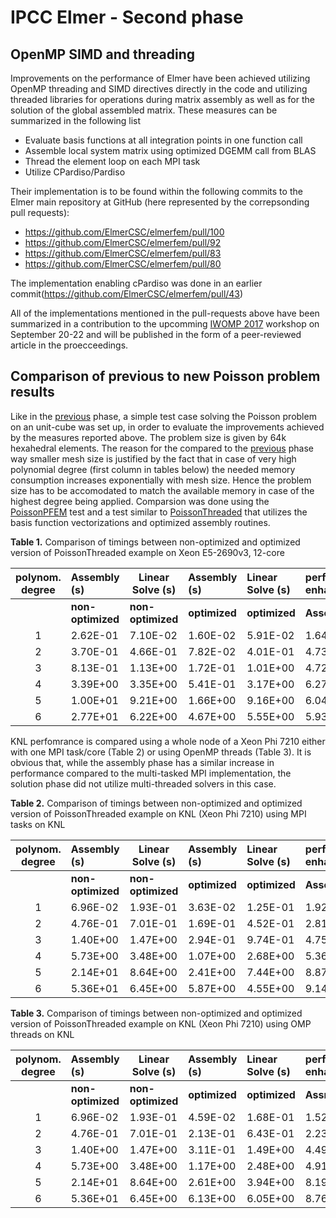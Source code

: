 # IPCC Elmer - Second phase 

## OpenMP SIMD and threading
 
Improvements on the performance of Elmer have been achieved utilizing OpenMP threading and SIMD directives directly in the code and utilizing threaded libraries for operations during matrix assembly as well as for the solution of the global assembled matrix. These measures can be summarized in the following list
* Evaluate basis functions at all integration points in one function call
* Assemble local system matrix using optimized DGEMM call from BLAS
* Thread the element loop on each MPI task
* Utilize CPardiso/Pardiso

Their implementation is to be found within the following commits to the Elmer main repository at GitHub (here represented by the correpsonding pull requests):
* https://github.com/ElmerCSC/elmerfem/pull/100 
* https://github.com/ElmerCSC/elmerfem/pull/92
* https://github.com/ElmerCSC/elmerfem/pull/83
* https://github.com/ElmerCSC/elmerfem/pull/80

The implementation enabling cPardiso was done in an earlier commit(https://github.com/ElmerCSC/elmerfem/pull/43)

All of the implementations mentioned in the pull-requests above have been summarized in a contribution to the upcomming [IWOMP 2017](https://you.stonybrook.edu/iwomp2017/iwomp/) workshop on September 20-22 and will be published in the form of a peer-reviewed article in the proecceedings.

## Comparison of previous to new Poisson problem results

Like in the [previous](https://github.com/cschpc/elmer-on-KNL/blob/master/Reports/Initial_porting.md) phase, a simple test case solving the Poisson problem on an  unit-cube was set up, in order to evaluate the improvements achieved by the measures reported above. The problem size is given by 64k hexahedral elements. The reason for the compared to the [previous](https://github.com/cschpc/elmer-on-KNL/blob/master/Reports/Initial_porting.md) phase way smaller mesh size is justified by the fact that in case of very high polynomial degree (first column in tables below) the needed memory consumption increases exponentially with mesh size. Hence the problem size has to be accomodated to match the available memory in case of the highest degree being applied. Comparsion was done using the [PoissonPFEM](https://github.com/ElmerCSC/elmerfem/blob/devel/fem/tests/PoissonPFEM/Poisson.f90) test and a test similar to [PoissonThreaded](https://github.com/ElmerCSC/elmerfem/blob/devel/fem/tests/PoissonThreaded/Poisson.F90) that utilizes the basis function vectorizations and optimized assembly routines.
<!-- Elmer revision [aab88925](https://github.com/ElmerCSC/elmerfem/commit/aab88925498b66b120a80e839e497913b23ebcb9) (old, non-optimized version) with the revison [ae60671](https://github.com/ElmerCSC/elmerfem/commit/ae60671c0f44225e251c490465ca2155ffd3150f) (version including the pull-requests from above). -->

<!-- The relatively small problem size can be held repsonsible for the unusual performance for small polynomial degrees on the Xeon E5 platform (HSW). Nevertheless, past p=2 the to-be-expected enhancement in performance with increasing polynomial degree is similar than the one observed on KNL. -->

**Table 1.** Comparison of timings between non-optimized and optimized version of PoissonThreaded example on Xeon E5-2690v3, 12-core

| polynom. degree | Assembly (s) | Linear Solve (s)|Assembly (s) | Linear Solve (s)| performance enhancement|performance enhancement|
|:---------------:|:-------------|-----------------|:------------|:----------------|:-----------------------|:-----------------------|
|                 |**non-optimized**| **non-optimized**|**optimized**| **optimized**|**Assembly**  |**Linear Solve**|
| 1 | 2.62E-01 | 7.10E-02 | 1.60E-02 | 5.91E-02 | 1.64E+01 | 1.20E+00 | 
| 2 | 3.70E-01 | 4.66E-01 | 7.82E-02 | 4.01E-01 | 4.73E+00 | 1.16E+00 | 
| 3 | 8.13E-01 | 1.13E+00 | 1.72E-01 | 1.01E+00 | 4.72E+00 | 1.13E+00 | 
| 4 | 3.39E+00 | 3.35E+00 | 5.41E-01 | 3.17E+00 | 6.27E+00 | 1.06E+00 | 
| 5 | 1.00E+01 | 9.21E+00 | 1.66E+00 | 9.16E+00 | 6.04E+00 | 1.01E+00 | 
| 6 | 2.77E+01 | 6.22E+00 | 4.67E+00 | 5.55E+00 | 5.93E+00 | 1.12E+00 | 


KNL perfomrance is compared using a whole node of a Xeon Phi 7210 either with one MPI task/core (Table 2) or using OpenMP threads (Table 3). It is obvious that, while the assembly phase has a similar increase in performance compared to the multi-tasked MPI implementation, the solution phase did not utilize multi-threaded solvers in this case.

**Table 2.** Comparison of timings between non-optimized and optimized version of PoissonThreaded example on KNL (Xeon Phi 7210) using MPI tasks on KNL

| polynom. degree | Assembly (s) | Linear Solve (s)|Assembly (s) | Linear Solve (s)| performance enhancement|performance enhancement|
|:---------------:|:-------------|-----------------|:------------|:----------------|:-----------------------|:-----------------------|
|                 |**non-optimized**| **non-optimized**|**optimized**| **optimized**|**Assembly**  |**Linear Solve**|
|	1	  |6.96E-02	 | 1.93E-01        | 3.63E-02  |1.25E-01|1.92E+00|1.60E+00|
|	2	  |4.76E-01	 | 7.01E-01	   | 1.69E-01  |4.52E-01|2.81E+00|1.57E+00|
|	3	  |1.40E+00	 | 1.47E+00	   | 2.94E-01  |9.74E-01|4.75E+00|1.48E+00|
|	4	  |5.73E+00	 | 3.48E+00	   | 1.07E+00  |2.68E+00|5.36E+00|1.28E+00|
|	5	  |2.14E+01	 | 8.64E+00	   | 2.41E+00  |7.44E+00|8.87E+00|1.16E+00|
|	6	  |5.36E+01	 | 6.45E+00	   | 5.87E+00  |4.55E+00|9.14E+00|1.41E+00|	

**Table 3.** Comparison of timings between non-optimized and optimized version of PoissonThreaded example on KNL (Xeon Phi 7210) using OMP threads on KNL

| polynom. degree | Assembly (s) | Linear Solve (s)|Assembly (s) | Linear Solve (s)| performance enhancement|performance enhancement|
|:---------------:|:-------------|-----------------|:------------|:----------------|:-----------------------|:-----------------------|
|                 |**non-optimized**| **non-optimized**|**optimized**| **optimized**|**Assmebly**  |**Linear Solve**|
|	1	  |6.96E-02	 | 1.93E-01        | 4.59E-02|	1.68E-01| 1.52E+00|	2.39E-02|
|	2	  |4.76E-01	 | 7.01E-01	   | 2.13E-01|	6.43E-01| 2.23E+00|	2.01E-02|
|	3	  |1.40E+00	 | 1.47E+00	   | 3.11E-01|	1.49E+00| 4.49E+00|	2.54E-02|
|	4	  |5.73E+00	 | 3.48E+00	   | 1.17E+00|	2.48E+00| 4.91E+00|	4.80E-02|
|	5	  |2.14E+01	 | 8.64E+00	   | 2.61E+00|	3.94E+00| 8.19E+00|	8.38E-02|
|	6	  |5.36E+01	 | 6.45E+00	   | 6.13E+00|	6.05E+00| 8.76E+00|	4.25E-02|	






	






	
	
	
	
	
	

	
	
	












	
	
	

